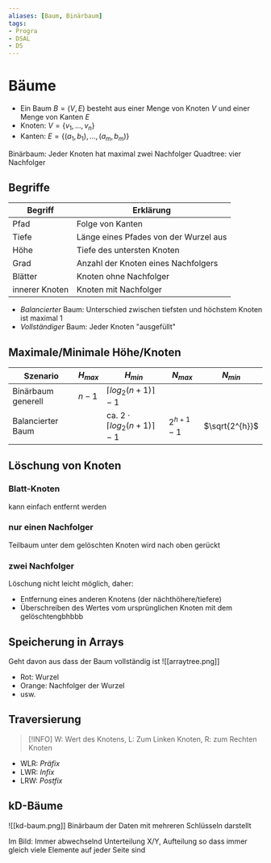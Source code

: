 ```yaml
---
aliases: [Baum, Binärbaum]
tags:
- Progra
- DSAL
- DS
---
```

# Bäume
- Ein Baum $B=(V,E)$  besteht aus einer Menge von Knoten $V$ und einer Menge von Kanten $E$
- Knoten: $V=\{v_1,...,v_n\}$
- Kanten: $E=\{(a_1,b_1),...,(a_m,b_m)\}$

Binärbaum: Jeder Knoten hat maximal zwei Nachfolger
Quadtree: vier Nachfolger

## Begriffe
| Begriff        | Erklärung                             |
| -------------- | ------------------------------------- |
| Pfad           | Folge von Kanten                      |
| Tiefe          | Länge eines Pfades von der Wurzel aus |
| Höhe           | Tiefe des untersten Knoten            |
| Grad           | Anzahl der Knoten eines Nachfolgers   |
| Blätter        | Knoten ohne Nachfolger                |
| innerer Knoten | Knoten mit Nachfolger                 | 

- *Balancierter* Baum: Unterschied zwischen tiefsten und höchstem Knoten ist maximal 1
- *Vollständiger* Baum: Jeder Knoten "ausgefüllt"

## Maximale/Minimale Höhe/Knoten
| Szenario           | $H_{max}$ | $H_{min}$                               | $N_{max}$   | $N_{min}$      |
| ------------------ | --------- | --------------------------------------- | ----------- | -------------- |
| Binärbaum generell | $n-1$     | $\lceil log_{2}(n+1)\rceil-1$           |             |                |
| Balancierter Baum  |           | ca. $2\cdot\lceil log_{2}(n+1)\rceil-1$ | $2^{h+1}-1$ | $\sqrt{2^{h}}$ |

## Löschung von Knoten
### Blatt-Knoten
kann einfach entfernt werden

### nur einen Nachfolger
Teilbaum unter dem gelöschten Knoten wird nach oben gerückt

### zwei Nachfolger
Löschung nicht leicht möglich, daher:
- Entfernung eines anderen Knotens (der nächthöhere/tiefere)
- Überschreiben des Wertes vom ursprünglichen Knoten mit dem gelöschtengbhbbb

## Speicherung in Arrays
Geht davon aus dass der Baum vollständig ist
![[arraytree.png]]
- Rot: Wurzel
- Orange: Nachfolger der Wurzel
- usw.

## Traversierung
>[!INFO]
>W: Wert des Knotens, L: Zum Linken Knoten, R: zum Rechten Knoten
- WLR: *Präfix*
- LWR: *Infix*
- LRW: *Postfix*

## kD-Bäume
![[kd-baum.png]]
Binärbaum der Daten mit mehreren Schlüsseln darstellt

Im Bild: Immer abwechselnd Unterteilung X/Y, Aufteilung so dass immer gleich viele Elemente auf jeder Seite sind